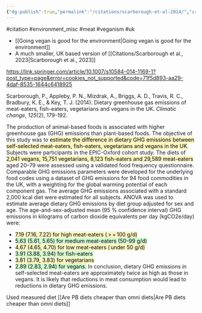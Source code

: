 ```yaml
---
{"dg-publish":true,"permalink":"/citations/scarborough-et-al-2014/","created":"2025-10-23T17:42:46.476+01:00","updated":"2025-10-23T18:06:08.942+01:00"}
---
```


#citation #environment_misc #meat #veganism #uk 

- [[Going vegan is good for the environment\|Going vegan is good for the environment]]
- A much smaller, UK based version of [[Citations/Scarborough et al., 2023\|Scarborough et al., 2023]]

https://link.springer.com/article/10.1007/s10584-014-1169-1?post_type=page&error=cookies_not_supported&code=71f5d893-aa29-4daf-8535-1644c6418925

Scarborough, P., Appleby, P. N., Mizdrak, A., Briggs, A. D., Travis, R. C., Bradbury, K. E., & Key, T. J. (2014). Dietary greenhouse gas emissions of meat-eaters, fish-eaters, vegetarians and vegans in the UK. _Climatic change_, _125_(2), 179-192.

The production of animal-based foods is associated with higher greenhouse gas (GHG) emissions than plant-based foods. The objective of this study was to <mark style="background: #FFF3A3A6;">estimate the difference in dietary GHG emissions between self-selected meat-eaters, fish-eaters, vegetarians and vegans in the UK</mark>. Subjects were participants in the EPIC-Oxford cohort study. The diets of <mark style="background: #FFF3A3A6;">2,041 vegans, 15,751 vegetarians, 8,123 fish-eaters and 29,589 meat-eaters</mark> aged 20–79 were assessed using a validated food frequency questionnaire. Comparable GHG emissions parameters were developed for the underlying food codes using a dataset of GHG emissions for 94 food commodities in the UK, with a weighting for the global warming potential of each component gas. The average GHG emissions associated with a standard 2,000 kcal diet were estimated for all subjects. ANOVA was used to estimate average dietary GHG emissions by diet group adjusted for sex and age. The age-and-sex-adjusted mean (95 % confidence interval) GHG emissions in kilograms of carbon dioxide equivalents per day (kgCO2e/day) were: 
- <mark style="background: #FFF3A3A6;">7.19 (7.16, 7.22) for high meat-eaters ( > = 100 g/d)</mark>
- <mark style="background: #BBFABBA6;">5.63 (5.61, 5.65) for medium meat-eaters (50-99 g/d)</mark>
-  <mark style="background: #FFF3A3A6;">4.67 (4.65, 4.70) for low meat-eaters ( under 50 g/d)  </mark> 
-  <mark style="background: #BBFABBA6;">3.91 (3.88, 3.94) for fish-eaters</mark> 
-  <mark style="background: #FFF3A3A6;">3.81 (3.79, 3.83) for vegetarians</mark>
-  <mark style="background: #BBFABBA6;">2.89 (2.83, 2.94) for vegans.</mark>
In conclusion, dietary GHG emissions in self-selected meat-eaters are approximately twice as high as those in vegans. It is likely that reductions in meat consumption would lead to reductions in dietary GHG emissions.

Used measured diet [[Are PB diets cheaper than omni diets\|Are PB diets cheaper than omni diets]]
